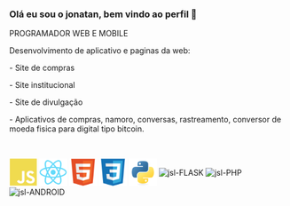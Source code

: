 ### Olá eu sou o jonatan, bem vindo ao perfil 👋
<P>PROGRAMADOR WEB E MOBILE <P> 
Desenvolvimento de aplicativo e paginas da web:<P>
<P>- Site de compras<P>
<P>- Site institucional<P>
<P>- Site de divulgação<P>
<P>- Aplicativos de compras, namoro, conversas, rastreamento, conversor de moeda fisica para digital tipo bitcoin.<P> 

<div style="display: inline_block"><br> <P>
  <img align="center" alt="jsl-Js" height="50" width="50" src="https://raw.githubusercontent.com/devicons/devicon/master/icons/javascript/javascript-plain.svg">
  <img align="center" alt="jsl-React" height="50" width="50" src="https://raw.githubusercontent.com/devicons/devicon/master/icons/react/react-original.svg">
  <img align="center" alt="jsl-HTML" height="50" width="50" src="https://raw.githubusercontent.com/devicons/devicon/master/icons/html5/html5-original.svg">
  <img align="center" alt="jsl-CSS" height="50" width="50" src="https://raw.githubusercontent.com/devicons/devicon/master/icons/css3/css3-original.svg">
  <img align="center" alt="jsl-Python" height="50" width="50" src="https://raw.githubusercontent.com/devicons/devicon/master/icons/python/python-original.svg">
  <img align="center" alt="jsl-FLASK" height="50" width="50" src="https://cdn.jsdelivr.net/gh/devicons/devicon/icons/flask/flask-original-wordmark.svg">
  <img align="center" alt="jsl-PHP" height="50" width="50" src="https://cdn.jsdelivr.net/gh/devicons/devicon/icons/php/php-plain.svg">
  <img align="center" alt="jsl-ANDROID" height="70" width="70" src="https://cdn.jsdelivr.net/gh/devicons/devicon/icons/androidstudio/androidstudio-original-wordmark.svg">



>


  </div>



